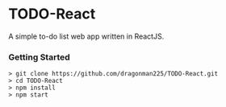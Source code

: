 # TODO-React

A simple to-do list web app written in ReactJS.

### Getting Started

```
> git clone https://github.com/dragonman225/TODO-React.git
> cd TODO-React
> npm install
> npm start
```
